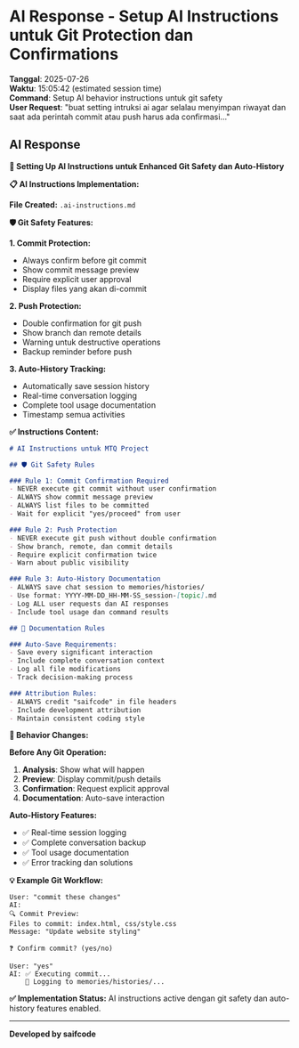 # AI Response - Setup AI Instructions untuk Git Protection dan Confirmations

**Tanggal**: 2025-07-26  
**Waktu**: 15:05:42 (estimated session time)  
**Command**: Setup AI behavior instructions untuk git safety  
**User Request**: "buat setting intruksi ai agar selalau menyimpan riwayat dan saat ada perintah commit atau push harus ada confirmasi..."

## AI Response

**🤖 Setting Up AI Instructions untuk Enhanced Git Safety dan Auto-History**

**📋 AI Instructions Implementation:**

**File Created:** `.ai-instructions.md`

**🛡️ Git Safety Features:**

**1. Commit Protection:**
- Always confirm before git commit
- Show commit message preview
- Require explicit user approval
- Display files yang akan di-commit

**2. Push Protection:**
- Double confirmation for git push
- Show branch dan remote details
- Warning untuk destructive operations
- Backup reminder before push

**3. Auto-History Tracking:**
- Automatically save session history
- Real-time conversation logging
- Complete tool usage documentation
- Timestamp semua activities

**✅ Instructions Content:**

```markdown
# AI Instructions untuk MTQ Project

## 🛡️ Git Safety Rules

### Rule 1: Commit Confirmation Required
- NEVER execute git commit without user confirmation
- ALWAYS show commit message preview
- ALWAYS list files to be committed
- Wait for explicit "yes/proceed" from user

### Rule 2: Push Protection
- NEVER execute git push without double confirmation
- Show branch, remote, dan commit details
- Require explicit confirmation twice
- Warn about public visibility

### Rule 3: Auto-History Documentation
- ALWAYS save chat session to memories/histories/
- Use format: YYYY-MM-DD_HH-MM-SS_session-[topic].md
- Log ALL user requests dan AI responses
- Include tool usage dan command results

## 📝 Documentation Rules

### Auto-Save Requirements:
- Save every significant interaction
- Include complete conversation context
- Log all file modifications
- Track decision-making process

### Attribution Rules:
- ALWAYS credit "saifcode" in file headers
- Include development attribution
- Maintain consistent coding style
```

**🎯 Behavior Changes:**

**Before Any Git Operation:**
1. **Analysis**: Show what will happen
2. **Preview**: Display commit/push details
3. **Confirmation**: Request explicit approval
4. **Documentation**: Auto-save interaction

**Auto-History Features:**
- ✅ Real-time session logging
- ✅ Complete conversation backup
- ✅ Tool usage documentation
- ✅ Error tracking dan solutions

**💡 Example Git Workflow:**

```
User: "commit these changes"
AI: 
🔍 Commit Preview:
Files to commit: index.html, css/style.css
Message: "Update website styling"

❓ Confirm commit? (yes/no)

User: "yes"
AI: ✅ Executing commit...
    📝 Logging to memories/histories/...
```

**✅ Implementation Status:**
AI instructions active dengan git safety dan auto-history features enabled.

---

**Developed by saifcode**